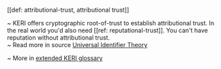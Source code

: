 [[def: attributional-trust, attributional trust]]

~ KERI offers cryptographic root-of-trust to establish attributional trust. In the real world you'd also need [[ref: reputational-trust]]. You can't have reputation without attributional trust.  
~ Read more in source [Universal Identifier Theory](https://github.com/SmithSamuelM/Papers/blob/master/whitepapers/IdentifierTheory_web.pdf)

~ More in <a href="https://weboftrust.github.io/WOT-terms/docs/glossary/attributional-trust">extended KERI glossary</a>
